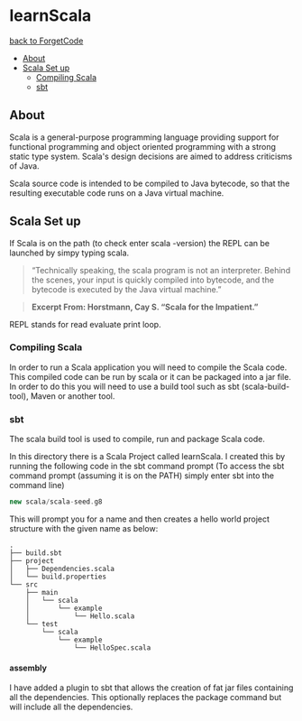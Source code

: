 # learnScala

[back to ForgetCode](../README.md)
<!-- MarkdownTOC autolink="true" bracket="round" indent="    "-->

- [About](#about)
- [Scala Set up](#scala-set-up)
    - [Compiling Scala](#compiling-scala)
    - [sbt](#sbt)

<!-- /MarkdownTOC -->

## About 
Scala is a general-purpose programming language providing support for functional programming and object oriented programming with a strong static type system. Scala's design decisions are aimed to address criticisms of Java.

Scala source code is intended to be compiled to Java bytecode, so that the resulting executable code runs on a Java virtual machine. 


## Scala Set up

If Scala is on the path (to check enter scala -version) the REPL can be launched by simpy typing scala.

> “Technically speaking, the scala program is not an interpreter. Behind the scenes, your input is quickly compiled into bytecode, and the bytecode is executed by the Java virtual machine.”

> **Excerpt From: Horstmann, Cay S. “Scala for the Impatient.”**

REPL stands for read evaluate print loop.

### Compiling Scala
In order to run a Scala application you will need to compile the Scala code. This compiled code can be run by scala or it can be packaged into a jar file. In order to do this you will need to use a build tool such as sbt (scala-build-tool), Maven or another tool.


### sbt
The scala build tool is used to compile, run and package Scala code.

In this directory there is a Scala Project called learnScala. I created this by running the following code in the sbt command prompt (To access the sbt command prompt (assuming it is on the PATH) simply enter sbt into the command line)

```sbt
new scala/scala-seed.g8
```
This will prompt you for a name and then creates a  hello world project structure with the given name as below:

```
.
├── build.sbt
├── project
│   ├── Dependencies.scala
│   └── build.properties
└── src
    ├── main
    │   └── scala
    │       └── example
    │           └── Hello.scala
    └── test
        └── scala
            └── example
                └── HelloSpec.scala
```

#### assembly
I have added a plugin to sbt that allows the creation of fat jar files containing all the dependencies. This optionally replaces the package command but will include all the dependencies.

